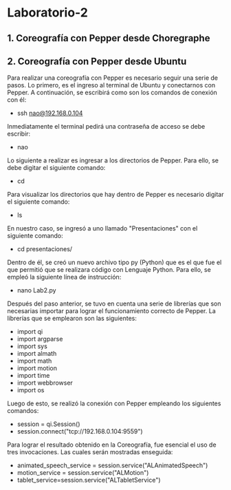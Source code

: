 # Laboratorio-2
## 1. Coreografía con Pepper desde Choregraphe

## 2. Coreografía con Pepper desde Ubuntu
Para realizar una coreografía con Pepper es necesario seguir una serie de pasos. Lo primero, es el ingreso al terminal de Ubuntu y conectarnos con Pepper. A continuación, se escribirá como son los comandos de conexión con él:</br>
+ ssh nao@192.168.0.104 </br>

Inmediatamente el terminal pedirá una contraseña de acceso se debe escribir:
+ nao

Lo siguiente a realizar es ingresar a los directorios de Pepper. Para ello, se debe digitar el siguiente comando:</br>

+ cd

Para visualizar los directorios que hay dentro de Pepper es necesario digitar el siguiente comando:</br>

+ ls

En nuestro caso, se ingresó a uno llamado "Presentaciones" con el siguiente comando:</br>

+ cd presentaciones/

Dentro de él, se creó un nuevo archivo tipo py (Python) que es el que fue el que permitió  que se realizara código con Lenguaje Python. Para ello, se empleó la siguiente línea de instrucción: </br>

+ nano Lab2.py

Después del paso anterior, se tuvo en cuenta una serie de librerías que son necesarias importar para lograr el funcionamiento correcto de Pepper. La librerías que se emplearon son las siguientes: </br>

+ import qi
+ import argparse
+ import sys
+ import almath
+ import math
+ import motion
+ import time
+ import webbrowser
+ import os

Luego de esto, se realizó la conexión con Pepper empleando los siguientes comandos: </br>

+ session = qi.Session()
+ session.connect("tcp://192.168.0.104:9559")

Para lograr el resultado obtenido en la Coreografía, fue esencial el uso de tres invocaciones. Las cuales serán mostradas enseguida: 

+ animated_speech_service = session.service("ALAnimatedSpeech")
+ motion_service = session.service("ALMotion")
+ tablet_service=session.service("ALTabletService")











